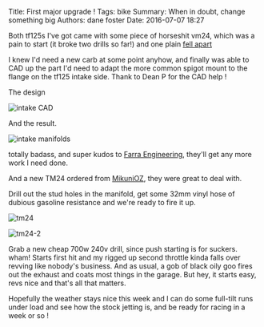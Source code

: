Title: First major upgrade !
Tags: bike
Summary: When in doubt, change something big
Authors: dane foster
Date: 2016-07-07 18:27

Both tf125s I've got came with some piece of horseshit vm24, which was a pain to start (it broke two drills so far!) and one plain [fell apart]({filename}/race/race-day-3.md)

I knew I'd need a new carb at some point anyhow, and finally was able to CAD up the part I'd need to adapt the more common spigot mount to the flange on the tf125 intake side. Thank to Dean P for the CAD help !

The design

![intake CAD]({photo}new-flatslide/intake.png)

And the result.

![intake manifolds]({photo}new-flatslide/IMG_1991.JPG)

totally badass, and super kudos to [Farra Engineering](http://www.farra.co.nz), they'll get any more work I need done.

And a new TM24 ordered from [MikuniOZ](http://www.mikunioz.com/), they were great to deal with.


Drill out the stud holes in the manifold, get some 32mm vinyl hose of dubious gasoline resistance and we're ready to fire it up.

![tm24]({photo}new-flatslide/IMG_1996.JPG)

![tm24-2]({photo}new-flatslide/IMG_1997-1.JPG)

Grab a new cheap 700w 240v drill, since push starting is for suckers. wham! Starts first hit and my rigged up second throttle kinda falls over revving like nobody's business. And as usual, a gob of black oily goo fires out the exhaust and coats most things in the garage. But hey, it starts easy, revs nice and that's all that matters.

Hopefully the weather stays nice this week and I can do some full-tilt runs under load and see how the stock jetting is, and be ready for racing in a week or so !


